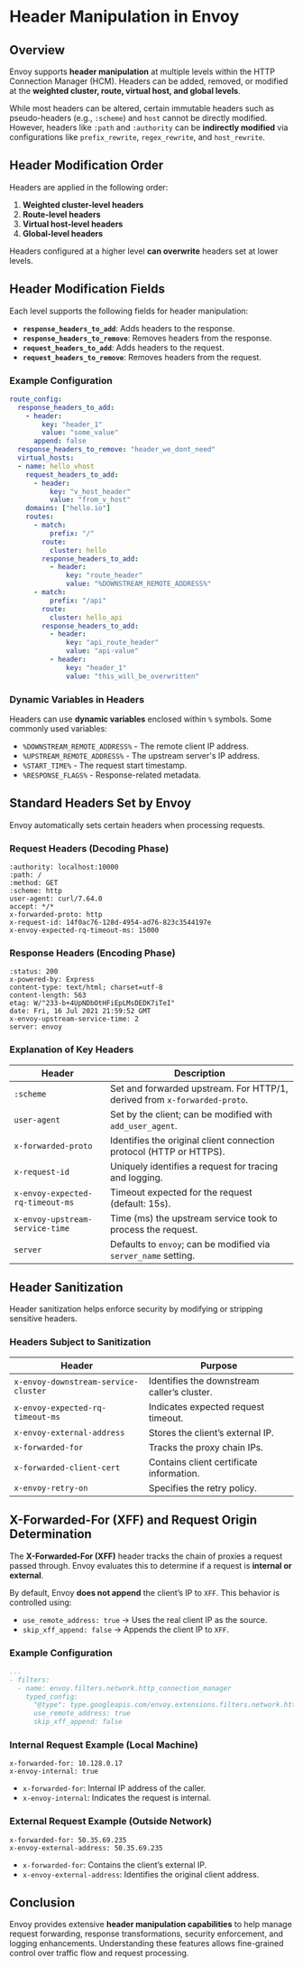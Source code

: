 # Header Manipulation in Envoy

## Overview
Envoy supports **header manipulation** at multiple levels within the HTTP Connection Manager (HCM). Headers can be added, removed, or modified at the **weighted cluster, route, virtual host, and global levels**.

While most headers can be altered, certain immutable headers such as pseudo-headers (e.g., `:scheme`) and `host` cannot be directly modified. However, headers like `:path` and `:authority` can be **indirectly modified** via configurations like `prefix_rewrite`, `regex_rewrite`, and `host_rewrite`.

## Header Modification Order
Headers are applied in the following order:
1. **Weighted cluster-level headers**
2. **Route-level headers**
3. **Virtual host-level headers**
4. **Global-level headers**

Headers configured at a higher level **can overwrite** headers set at lower levels.

## Header Modification Fields
Each level supports the following fields for header manipulation:
- **`response_headers_to_add`**: Adds headers to the response.
- **`response_headers_to_remove`**: Removes headers from the response.
- **`request_headers_to_add`**: Adds headers to the request.
- **`request_headers_to_remove`**: Removes headers from the request.

### Example Configuration
```yaml
route_config:
  response_headers_to_add:
    - header:
        key: "header_1"
        value: "some_value"
      append: false
  response_headers_to_remove: "header_we_dont_need"
  virtual_hosts:
  - name: hello_vhost
    request_headers_to_add:
      - header:
          key: "v_host_header"
          value: "from_v_host"
    domains: ["hello.io"]
    routes:
      - match:
          prefix: "/"
        route:
          cluster: hello
        response_headers_to_add:
          - header:
              key: "route_header"
              value: "%DOWNSTREAM_REMOTE_ADDRESS%"
      - match:
          prefix: "/api"
        route:
          cluster: hello_api
        response_headers_to_add:
          - header:
              key: "api_route_header"
              value: "api-value"
          - header:
              key: "header_1"
              value: "this_will_be_overwritten"
```

### Dynamic Variables in Headers
Headers can use **dynamic variables** enclosed within `%` symbols. Some commonly used variables:
- `%DOWNSTREAM_REMOTE_ADDRESS%` - The remote client IP address.
- `%UPSTREAM_REMOTE_ADDRESS%` - The upstream server's IP address.
- `%START_TIME%` - The request start timestamp.
- `%RESPONSE_FLAGS%` - Response-related metadata.

## Standard Headers Set by Envoy
Envoy automatically sets certain headers when processing requests.

### Request Headers (Decoding Phase)
```plaintext
:authority: localhost:10000
:path: /
:method: GET
:scheme: http
user-agent: curl/7.64.0
accept: */*
x-forwarded-proto: http
x-request-id: 14f0ac76-128d-4954-ad76-823c3544197e
x-envoy-expected-rq-timeout-ms: 15000
```

### Response Headers (Encoding Phase)
```plaintext
:status: 200
x-powered-by: Express
content-type: text/html; charset=utf-8
content-length: 563
etag: W/"233-b+4UpNDbOtHFiEpLMsDEDK7iTeI"
date: Fri, 16 Jul 2021 21:59:52 GMT
x-envoy-upstream-service-time: 2
server: envoy
```

### Explanation of Key Headers
| **Header** | **Description** |
|------------|----------------|
| `:scheme` | Set and forwarded upstream. For HTTP/1, derived from `x-forwarded-proto`. |
| `user-agent` | Set by the client; can be modified with `add_user_agent`. |
| `x-forwarded-proto` | Identifies the original client connection protocol (HTTP or HTTPS). |
| `x-request-id` | Uniquely identifies a request for tracing and logging. |
| `x-envoy-expected-rq-timeout-ms` | Timeout expected for the request (default: 15s). |
| `x-envoy-upstream-service-time` | Time (ms) the upstream service took to process the request. |
| `server` | Defaults to `envoy`; can be modified via `server_name` setting. |

## Header Sanitization
Header sanitization helps enforce security by modifying or stripping sensitive headers.

### Headers Subject to Sanitization
| **Header** | **Purpose** |
|------------|------------|
| `x-envoy-downstream-service-cluster` | Identifies the downstream caller’s cluster. |
| `x-envoy-expected-rq-timeout-ms` | Indicates expected request timeout. |
| `x-envoy-external-address` | Stores the client’s external IP. |
| `x-forwarded-for` | Tracks the proxy chain IPs. |
| `x-forwarded-client-cert` | Contains client certificate information. |
| `x-envoy-retry-on` | Specifies the retry policy. |

## X-Forwarded-For (XFF) and Request Origin Determination
The **X-Forwarded-For (XFF)** header tracks the chain of proxies a request passed through. Envoy evaluates this to determine if a request is **internal or external**.

By default, Envoy **does not append** the client’s IP to `XFF`. This behavior is controlled using:
- `use_remote_address: true` → Uses the real client IP as the source.
- `skip_xff_append: false` → Appends the client IP to `XFF`.

### Example Configuration
```yaml
...
- filters:
  - name: envoy.filters.network.http_connection_manager
    typed_config:
      "@type": type.googleapis.com/envoy.extensions.filters.network.http_connection_manager.v3.HttpConnectionManager
      use_remote_address: true
      skip_xff_append: false
```

### Internal Request Example (Local Machine)
```plaintext
x-forwarded-for: 10.128.0.17
x-envoy-internal: true
```
- `x-forwarded-for`: Internal IP address of the caller.
- `x-envoy-internal`: Indicates the request is internal.

### External Request Example (Outside Network)
```plaintext
x-forwarded-for: 50.35.69.235
x-envoy-external-address: 50.35.69.235
```
- `x-forwarded-for`: Contains the client’s external IP.
- `x-envoy-external-address`: Identifies the original client address.

## Conclusion
Envoy provides extensive **header manipulation capabilities** to help manage request forwarding, response transformations, security enforcement, and logging enhancements. Understanding these features allows fine-grained control over traffic flow and request processing.

